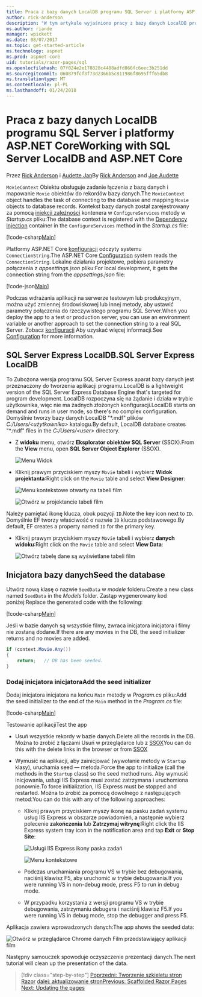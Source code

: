 ```yaml
---
title: Praca z bazy danych LocalDB programu SQL Server i platformy ASP.NET Core
author: rick-anderson
description: "W tym artykule wyjaśniono pracy z bazy danych LocalDB programu SQL Server i ASP.NET Core."
ms.author: riande
manager: wpickett
ms.date: 08/07/2017
ms.topic: get-started-article
ms.technology: aspnet
ms.prod: aspnet-core
uid: tutorials/razor-pages/sql
ms.openlocfilehash: 07f024e2e178828c4488adfd866fc6eec3b251dd
ms.sourcegitcommit: 060879fcf3f73d2366b5c811986f8695fff65db8
ms.translationtype: MT
ms.contentlocale: pl-PL
ms.lasthandoff: 01/24/2018
---
```

# <a name="working-with-sql-server-localdb-and-aspnet-core"></a><span data-ttu-id="5e65a-103">Praca z bazy danych LocalDB programu SQL Server i platformy ASP.NET Core</span><span class="sxs-lookup"><span data-stu-id="5e65a-103">Working with SQL Server LocalDB and ASP.NET Core</span></span>

<span data-ttu-id="5e65a-104">Przez [Rick Anderson](https://twitter.com/RickAndMSFT) i [Audette Jan](https://twitter.com/joeaudette)</span><span class="sxs-lookup"><span data-stu-id="5e65a-104">By [Rick Anderson](https://twitter.com/RickAndMSFT) and [Joe Audette](https://twitter.com/joeaudette)</span></span> 

<span data-ttu-id="5e65a-105">`MovieContext` Obiektu obsługuje zadanie łączenia z bazą danych i mapowanie `Movie` obiektów do rekordów bazy danych.</span><span class="sxs-lookup"><span data-stu-id="5e65a-105">The `MovieContext` object handles the task of connecting to the database and mapping `Movie` objects to database records.</span></span> <span data-ttu-id="5e65a-106">Kontekst bazy danych został zarejestrowany za pomocą [iniekcji zależności](xref:fundamentals/dependency-injection) kontenera w `ConfigureServices` metody w *Startup.cs* pliku:</span><span class="sxs-lookup"><span data-stu-id="5e65a-106">The database context is registered with the [Dependency Injection](xref:fundamentals/dependency-injection) container in the `ConfigureServices` method in the *Startup.cs* file:</span></span>

[!code-csharp[Main](razor-pages-start/sample/RazorPagesMovie/Startup.cs?name=snippet_ConfigureServices&highlight=7-8)]

<span data-ttu-id="5e65a-107">Platformy ASP.NET Core [konfiguracji](xref:fundamentals/configuration/index) odczyty systemu `ConnectionString`.</span><span class="sxs-lookup"><span data-stu-id="5e65a-107">The ASP.NET Core [Configuration](xref:fundamentals/configuration/index) system reads the `ConnectionString`.</span></span> <span data-ttu-id="5e65a-108">Lokalne działania projektowe, pobiera parametry połączenia z *appsettings.json* pliku:</span><span class="sxs-lookup"><span data-stu-id="5e65a-108">For local development, it gets the connection string from the *appsettings.json* file:</span></span>

[!code-json[Main](razor-pages-start/sample/RazorPagesMovie/appsettings.json?highlight=2&range=8-10)]

<span data-ttu-id="5e65a-109">Podczas wdrażania aplikacji na serwerze testowym lub produkcyjnym, można użyć zmiennej środowiskowej lub innej metody, aby ustawić parametry połączenia do rzeczywistego programu SQL Server.</span><span class="sxs-lookup"><span data-stu-id="5e65a-109">When you deploy the app to a test or production server, you can use an environment variable or another approach to set the connection string to a real SQL Server.</span></span> <span data-ttu-id="5e65a-110">Zobacz [konfiguracji](xref:fundamentals/configuration/index) Aby uzyskać więcej informacji.</span><span class="sxs-lookup"><span data-stu-id="5e65a-110">See [Configuration](xref:fundamentals/configuration/index) for more information.</span></span>

## <a name="sql-server-express-localdb"></a><span data-ttu-id="5e65a-111">SQL Server Express LocalDB.</span><span class="sxs-lookup"><span data-stu-id="5e65a-111">SQL Server Express LocalDB</span></span>

<span data-ttu-id="5e65a-112">To Zubożona wersja programu SQL Server Express aparat bazy danych jest przeznaczony do tworzenia aplikacji programu.</span><span class="sxs-lookup"><span data-stu-id="5e65a-112">LocalDB is a lightweight version of the SQL Server Express Database Engine that's targeted for program development.</span></span> <span data-ttu-id="5e65a-113">LocalDB rozpoczyna się na żądanie i działa w trybie użytkownika, więc nie ma żadnych złożonych konfiguracji.</span><span class="sxs-lookup"><span data-stu-id="5e65a-113">LocalDB starts on demand and runs in user mode, so there's no complex configuration.</span></span> <span data-ttu-id="5e65a-114">Domyślnie tworzy bazy danych LocalDB "\*.mdf" plików *C:/Users/\<użytkownika\>*  katalogu.</span><span class="sxs-lookup"><span data-stu-id="5e65a-114">By default, LocalDB database creates "\*.mdf" files in the *C:/Users/\<user\>* directory.</span></span>

<a name="ssox"></a>
* <span data-ttu-id="5e65a-115">Z **widoku** menu, otwórz **Eksplorator obiektów SQL Server** (SSOX).</span><span class="sxs-lookup"><span data-stu-id="5e65a-115">From the **View** menu, open **SQL Server Object Explorer** (SSOX).</span></span>

  ![Menu Widok](sql/_static/ssox.png)

* <span data-ttu-id="5e65a-117">Kliknij prawym przyciskiem myszy `Movie` tabeli i wybierz **Widok projektanta**:</span><span class="sxs-lookup"><span data-stu-id="5e65a-117">Right click on the `Movie` table and select **View Designer**:</span></span>

  ![Menu kontekstowe otwarty na tabeli film](sql/_static/design.png)

  ![Otwórz w projektancie tabeli film](sql/_static/dv.png)

<span data-ttu-id="5e65a-120">Należy pamiętać ikonę klucza, obok pozycji `ID`.</span><span class="sxs-lookup"><span data-stu-id="5e65a-120">Note the key icon next to `ID`.</span></span> <span data-ttu-id="5e65a-121">Domyślnie EF tworzy właściwość o nazwie `ID` klucza podstawowego.</span><span class="sxs-lookup"><span data-stu-id="5e65a-121">By default, EF creates a property named `ID` for the primary key.</span></span>

* <span data-ttu-id="5e65a-122">Kliknij prawym przyciskiem myszy `Movie` tabeli i wybierz **danych widoku**:</span><span class="sxs-lookup"><span data-stu-id="5e65a-122">Right click on the `Movie` table and select **View Data**:</span></span>

  ![Otwórz tabelę dane są wyświetlane tabeli film](sql/_static/vd22.png)

## <a name="seed-the-database"></a><span data-ttu-id="5e65a-124">Inicjatora bazy danych</span><span class="sxs-lookup"><span data-stu-id="5e65a-124">Seed the database</span></span>

<span data-ttu-id="5e65a-125">Utwórz nową klasę o nazwie `SeedData` w *modele* folderu.</span><span class="sxs-lookup"><span data-stu-id="5e65a-125">Create a new class named `SeedData` in the *Models* folder.</span></span> <span data-ttu-id="5e65a-126">Zastąp wygenerowany kod poniżej:</span><span class="sxs-lookup"><span data-stu-id="5e65a-126">Replace the generated code with the following:</span></span>

[!code-csharp[Main](razor-pages-start/sample/RazorPagesMovie/Models/SeedData.cs?name=snippet_1)]

<span data-ttu-id="5e65a-127">Jeśli w bazie danych są wszystkie filmy, zwraca inicjatora inicjatora i filmy nie zostaną dodane.</span><span class="sxs-lookup"><span data-stu-id="5e65a-127">If there are any movies in the DB, the seed initializer returns and no movies are added.</span></span>

```csharp
if (context.Movie.Any())
{
    return;   // DB has been seeded.
}
```
<a name="si"></a>
### <a name="add-the-seed-initializer"></a><span data-ttu-id="5e65a-128">Dodaj inicjatora inicjatora</span><span class="sxs-lookup"><span data-stu-id="5e65a-128">Add the seed initializer</span></span>

<span data-ttu-id="5e65a-129">Dodaj inicjatora inicjatora na końcu `Main` metody w *Program.cs* pliku:</span><span class="sxs-lookup"><span data-stu-id="5e65a-129">Add the seed initializer to the end of the `Main` method in the *Program.cs* file:</span></span>

[!code-csharp[Main](razor-pages-start/sample/RazorPagesMovie/Program.cs)]

<span data-ttu-id="5e65a-130">Testowanie aplikacji</span><span class="sxs-lookup"><span data-stu-id="5e65a-130">Test the app</span></span>

* <span data-ttu-id="5e65a-131">Usuń wszystkie rekordy w bazie danych.</span><span class="sxs-lookup"><span data-stu-id="5e65a-131">Delete all the records in the DB.</span></span> <span data-ttu-id="5e65a-132">Można to zrobić z łączami Usuń w przeglądarce lub z [SSOX](xref:tutorials/razor-pages/new-field#ssox)</span><span class="sxs-lookup"><span data-stu-id="5e65a-132">You can do this with the delete links in the browser or from [SSOX](xref:tutorials/razor-pages/new-field#ssox)</span></span>
* <span data-ttu-id="5e65a-133">Wymusić na aplikacji, aby zainicjować (wywołanie metody w `Startup` klasy), uruchamia seed — metoda.</span><span class="sxs-lookup"><span data-stu-id="5e65a-133">Force the app to initialize (call the methods in the `Startup` class) so the seed method runs.</span></span> <span data-ttu-id="5e65a-134">Aby wymusić inicjowania, usługi IIS Express musi zostać zatrzymana i uruchomiona ponownie.</span><span class="sxs-lookup"><span data-stu-id="5e65a-134">To force initialization, IIS Express must be stopped and restarted.</span></span> <span data-ttu-id="5e65a-135">Można to zrobić za pomocą dowolnego z następujących metod:</span><span class="sxs-lookup"><span data-stu-id="5e65a-135">You can do this with any of the following approaches:</span></span>

  * <span data-ttu-id="5e65a-136">Kliknij prawym przyciskiem myszy ikonę na pasku zadań systemu usług IIS Express w obszarze powiadomień, a następnie wybierz polecenie **zakończenia** lub **Zatrzymaj witrynę**:</span><span class="sxs-lookup"><span data-stu-id="5e65a-136">Right click the IIS Express system tray icon in the notification area and tap **Exit** or **Stop Site**:</span></span>

    ![Usługi IIS Express ikony paska zadań](../first-mvc-app/working-with-sql/_static/iisExIcon.png)

    ![Menu kontekstowe](sql/_static/stopIIS.png)

   * <span data-ttu-id="5e65a-139">Podczas uruchamiania programu VS w trybie bez debugowania, naciśnij klawisz F5, aby uruchomić w trybie debugowania.</span><span class="sxs-lookup"><span data-stu-id="5e65a-139">If you were running VS in non-debug mode, press F5 to run in debug mode.</span></span>
   * <span data-ttu-id="5e65a-140">W przypadku korzystania z wersji programu VS w trybie debugowania, zatrzymaniu debugera i naciśnij klawisz F5.</span><span class="sxs-lookup"><span data-stu-id="5e65a-140">If you were running VS in debug mode, stop the debugger and press F5.</span></span>
   
<span data-ttu-id="5e65a-141">Aplikacja zawiera wprowadzonych danych:</span><span class="sxs-lookup"><span data-stu-id="5e65a-141">The app shows the seeded data:</span></span>

![Otwórz w przeglądarce Chrome danych Film przedstawiający aplikacji film](sql/_static/m55.png)

<span data-ttu-id="5e65a-143">Następny samouczek spowoduje oczyszczenie prezentacji danych.</span><span class="sxs-lookup"><span data-stu-id="5e65a-143">The next tutorial will clean up the presentation of the data.</span></span>

>[!div class="step-by-step"]
<span data-ttu-id="5e65a-144">[Poprzedni: Tworzenie szkieletu stron Razor](xref:tutorials/razor-pages/page)
[dalej: aktualizowanie stron](xref:tutorials/razor-pages/da1)</span><span class="sxs-lookup"><span data-stu-id="5e65a-144">[Previous: Scaffolded Razor Pages](xref:tutorials/razor-pages/page)
[Next: Updating the pages](xref:tutorials/razor-pages/da1)</span></span>
